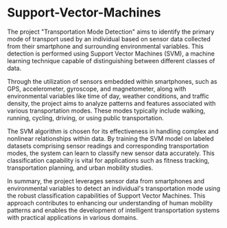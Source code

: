 # Support-Vector-Machines
The project "Transportation Mode Detection" aims to identify the primary mode of transport used by an individual based on sensor data collected from their smartphone and surrounding environmental variables. This detection is performed using Support Vector Machines (SVM), a machine learning technique capable of distinguishing between different classes of data.

Through the utilization of sensors embedded within smartphones, such as GPS, accelerometer, gyroscope, and magnetometer, along with environmental variables like time of day, weather conditions, and traffic density, the project aims to analyze patterns and features associated with various transportation modes. These modes typically include walking, running, cycling, driving, or using public transportation.

The SVM algorithm is chosen for its effectiveness in handling complex and nonlinear relationships within data. By training the SVM model on labeled datasets comprising sensor readings and corresponding transportation modes, the system can learn to classify new sensor data accurately. This classification capability is vital for applications such as fitness tracking, transportation planning, and urban mobility studies.

In summary, the project leverages sensor data from smartphones and environmental variables to detect an individual's transportation mode using the robust classification capabilities of Support Vector Machines. This approach contributes to enhancing our understanding of human mobility patterns and enables the development of intelligent transportation systems with practical applications in various domains.
